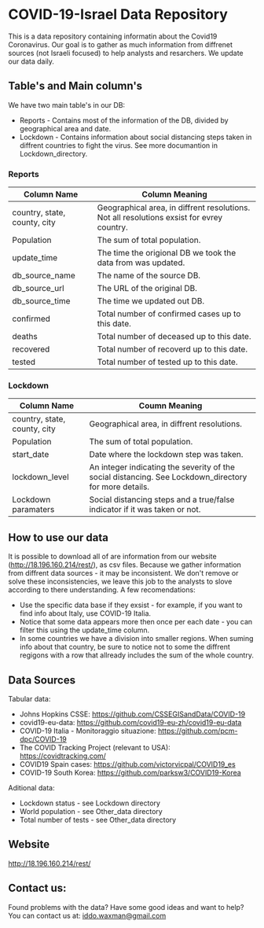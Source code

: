 # COVID-19-Israel Data Repository

This is a data repository containing informatin about the Covid19 Coronavirus.
Our goal is to gather as much information from diffrenet sources (not Israeli focused) to help analysts and resarchers.
We update our data daily.

## Table's and Main column's

We have two main table's in our DB:
* Reports - Contains most of the information of the DB, divided by geographical area and date.
* Lockdown - Contains information about social distancing steps taken in diffrent countries to fight the virus. See more documantion in Lockdown_directory.

### Reports

Column Name | Column Meaning
------------ | -------------
country, state, county, city | Geographical area, in diffrent resolutions. Not all resolutions exsist for evrey country.
Population | The sum of total population.
update_time | The time the origional DB we took the data from was updated.
db_source_name | The name of the source DB.
db_source_url | The URL of the original DB.
db_source_time | The time we updated out DB.
confirmed | Total number of confirmed cases up to this date.
deaths | Total number of deceased up to this date.
recovered | Total number of recoverd up to this date.
tested | Total number of tested up to this date.

### Lockdown

Column Name | Coumn Meaning
------------ | -------------
country, state, county, city | Geographical area, in diffrent resolutions.
Population | The sum of total population.
start_date | Date where the lockdown step was taken.
lockdown_level | An integer indicating the severity of the social distancing. See Lockdown_directory for more details.
Lockdown paramaters | Social distancing steps and a true/false indicator if it was taken or not. 

## How to use our data

It is possible to download all of are information from our website (http://18.196.160.214/rest/), as csv files.
Because we gather information from diffrent data sources - it may be inconsistent. We don't remove or solve these inconsistencies, we leave this job to the analysts to slove according to there understanding.
A few recomendations:
* Use the specific data base if they exsist - for example, if you want to find info about Italy, use COVID-19 Italia.
* Notice that some data appears more then once per each date - you can filter this using the update_time column.
* In some countries we have a division into smaller regions. When suming info about that country, be sure to notice not to some the diffrent regigons with a row that allready includes the sum of the whole country.

## Data Sources

Tabular data:
* Johns Hopkins CSSE: https://github.com/CSSEGISandData/COVID-19
* covid19-eu-data: https://github.com/covid19-eu-zh/covid19-eu-data
* COVID-19 Italia - Monitoraggio situazione: https://github.com/pcm-dpc/COVID-19
* The COVID Tracking Project (relevant to USA): https://covidtracking.com/
* COVID19 Spain cases: https://github.com/victorvicpal/COVID19_es
* COVID-19 South Korea: https://github.com/parksw3/COVID19-Korea

Aditional data:
* Lockdown status - see Lockdown directory
* World population - see Other_data directory
* Total number of tests - see Other_data directory

## Website
http://18.196.160.214/rest/

## Contact us:
Found problems with the data? Have some good ideas and want to help?
You can contact us at: iddo.waxman@gmail.com
